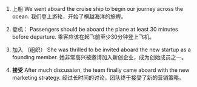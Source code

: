 1. 上船
We went aboard the cruise ship to begin our journey across the ocean.
我们登上游轮，开始了横越海洋的旅程。

2. 登机：
Passengers should be aboard the plane at least 30 minutes before departure.
乘客应该在起飞前至少30分钟登上飞机。

3. 加入 （组织）
She was thrilled to be invited aboard the new startup as a founding member.
她非常高兴被邀请加入新创企业，成为创始成员之一。

4. **接受**
After much discussion, the team finally came aboard with the new marketing strategy.
经过长时间的讨论，团队终于接受了新的营销策略。